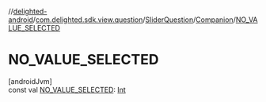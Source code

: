 //[delighted-android](../../../../index.md)/[com.delighted.sdk.view.question](../../index.md)/[SliderQuestion](../index.md)/[Companion](index.md)/[NO_VALUE_SELECTED](-n-o_-v-a-l-u-e_-s-e-l-e-c-t-e-d.md)

# NO_VALUE_SELECTED

[androidJvm]\
const val [NO_VALUE_SELECTED](-n-o_-v-a-l-u-e_-s-e-l-e-c-t-e-d.md): [Int](https://kotlinlang.org/api/latest/jvm/stdlib/kotlin/-int/index.html)
